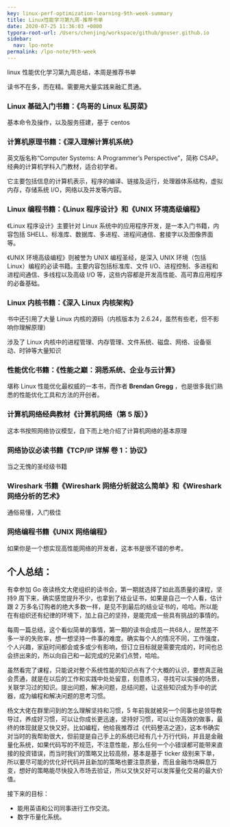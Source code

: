 ```yaml
---
key: linux-perf-optimization-learning-9th-week-summary
title: Linux性能学习第九周-推荐书单
date: 2020-07-25 11:36:03 +0800
typora-root-url: /Users/chenjing/workspace/github/gnuser.github.io
sidebar:
  nav: lpo-note
permalink: /lpo-note/9th-week
---
```


linux 性能优化学习第九周总结，本周是推荐书单

读书不在多，而在精。需要用大量实践来融汇贯通。

<!--more-->

### Linux 基础入门书籍：《鸟哥的 Linux 私房菜》

基本命令及操作，以及服务搭建，基于 centos

### 计算机原理书籍：《深入理解计算机系统》

英文版名称“Computer Systems: A Programmer’s Perspective”，简称 CSAP。经典的计算机学科入门教材，适合初学者。

它主要包括信息的计算机表示，程序的编译、链接及运行，处理器体系结构，虚拟内存，存储系统 I/O，网络以及并发等内容。

### Linux 编程书籍：《Linux 程序设计》和《UNIX 环境高级编程》

《Linux 程序设计》主要针对 Linux 系统中的应用程序开发，是一本入门书籍，内容包括 SHELL、标准库、数据库、多进程、进程间通信、套接字以及图像界面等。

《UNIX 环境高级编程》则被誉为 UNIX 编程圣经，是深入 UNIX 环境（包括 Linux）编程的必读书籍。主要内容包括标准库、文件 I/O、进程控制、多进程和进程间通信、多线程以及高级 I/O 等，这些内容都是开发高性能、高可靠应用程序的必备基础。

### Linux 内核书籍：《深入 Linux 内核架构》

书中还引用了大量 Linux 内核的源码（内核版本为 2.6.24，虽然有些老，但不影响你理解原理）

涉及了 Linux 内核中的进程管理、内存管理、文件系统、磁盘、网络、设备驱动、时钟等大量知识

### 性能优化书籍：《性能之巅：洞悉系统、企业与云计算》

堪称 Linux 性能优化最权威的一本书，而作者 **Brendan Gregg** ，也是很多我们熟悉的性能优化工具和方法的开创者。

### 计算机网络经典教材《计算机网络（第 5 版）》

这本书按照网络协议模型，自下而上地介绍了计算机网络的基本原理

### 网络协议必读书籍《TCP/IP 详解 卷 1：协议》

当之无愧的圣经级书籍

### Wireshark 书籍《Wireshark 网络分析就这么简单》和《Wireshark 网络分析的艺术》

通俗易懂，入门极佳

### 网络编程书籍《UNIX 网络编程》

如果你是一个想实现高性能网络的开发者，这本书是很不错的参考。

## 个人总结：

有幸参加 Go 夜读杨文大佬组织的读书会，第一期就选择了如此高质量的课程，坚持9 周下来，确实感觉提升不少，也拿到了结业证书，如果是自己一个人看，估计跟 2 万多名订购者的绝大多数一样，是见不到最后的结业证书的，哈哈。所以能在有组织还有纪律的环境下，加上自己的坚持，是能完成一些具有挑战的事情的。

每周一篇总结，这个看似简单的事情，第一期的读书会成员一共68人，居然差不多一半的失败率，想一想坚持一件事的难度。确实每个人的情况不同，工作强度，个人兴趣，家庭时间都会或多或少有影响，但订立目标就是需要完成的，时间也总会挤出来的，所以向自己和一起完成的兄弟们点赞，哈哈。

虽然看完了课程，只能说对整个系统性能的知识点有了个大概的认识，要想真正融会贯通，就是在以后的工作和实践中处处留意，刻意练习，寻找可以实操的场景，关联学习过的知识。提出问题，解决问题，总结问题，让这些知识成为手中的武器，成为编程和解决问题的思考习惯。

杨文大佬在群里问到的怎么理解坚持和习惯，5 年前我就被另一个同事也是领导教导过，养成好习惯，可以让你成长更迅速，坚持好习惯，可以让你高效的做事，最终的体现就是又快又好。比如编程，他给我推荐过《代码整洁之道》，这本书确实对当时的我帮助很大，但前提是自己手上的系统已经有几十万行代码，并且是金融量化系统，如果代码写的不规范，不注意性能，那么任何一个小错误都可能带来直接的投资错误，而当时我们的策略又比较高频，基本是基于 ticker 级别来下单，所以要尽可能的优化好代码并且新加的策略也要注意质量，而且金融市场瞬息万变，想好的策略能尽快投入市场去验证，所以又快又好可以发挥量化交易的最大价值。

接下来的目标：

- 能用英语和公司同事进行工作交流。
- 数字币量化系统。